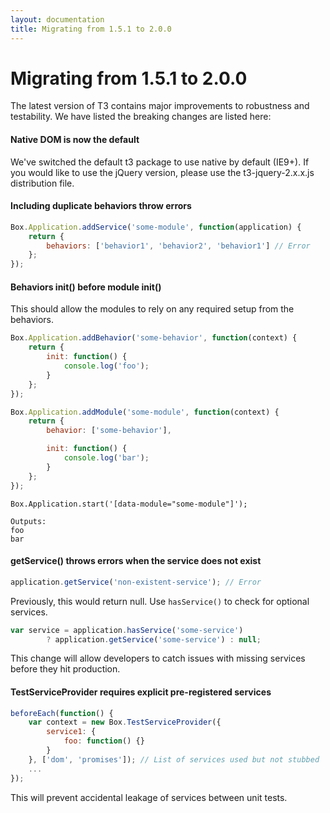 ```yaml
---
layout: documentation
title: Migrating from 1.5.1 to 2.0.0
---
```


# Migrating from 1.5.1 to 2.0.0

The latest version of T3 contains major improvements to robustness and testability. We have listed the breaking changes are listed here:

#### Native DOM is now the default

We've switched the default t3 package to use native by default (IE9+). If you would like to use the jQuery version, please use the t3-jquery-2.x.x.js distribution file.

#### Including duplicate behaviors throw errors

```js
Box.Application.addService('some-module', function(application) {
    return {
        behaviors: ['behavior1', 'behavior2', 'behavior1'] // Error
    };
});
```

#### Behaviors init() before module init()

This should allow the modules to rely on any required setup from the behaviors.

```js
Box.Application.addBehavior('some-behavior', function(context) {
	return {
		init: function() {
			console.log('foo');
		}
	};
});
```

```js
Box.Application.addModule('some-module', function(context) {
	return {
		behavior: ['some-behavior'],

		init: function() {
			console.log('bar');
		}
	};
});
```

```
Box.Application.start('[data-module="some-module"]');

Outputs:
foo
bar
```

#### getService() throws errors when the service does not exist

```js
application.getService('non-existent-service'); // Error
```

Previously, this would return null. Use `hasService()` to check for optional services.

```js
var service = application.hasService('some-service')
		? application.getService('some-service') : null;
```
This change will allow developers to catch issues with missing services before they hit production.

#### TestServiceProvider requires explicit pre-registered services

```js
beforeEach(function() {
	var context = new Box.TestServiceProvider({
		service1: {
			foo: function() {}
		}
	}, ['dom', 'promises']); // List of services used but not stubbed
	...
});
```
This will prevent accidental leakage of services between unit tests.
